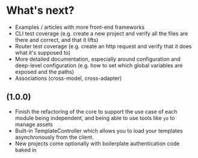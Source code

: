# What's next?

+ Examples / articles with more front-end frameworks
+ CLI test coverage (e.g. create a new project and verify all the files are there and correct, and that it lifts)
+ Router test coverage (e.g. create an http request and verify that it does what it's supposed to)
+ More detailed documentation, especially around configuration and deep-level configuration (e.g. how to set which global variables are exposed and the paths)
+ Associations (cross-model, cross-adapter)

## (1.0.0)
+ Finish the refactoring of the core to support the use case of each module being independent, and being able to use tools like `yo` to manage assets
+ Built-in TemplateController which allows you to load your templates asynchronously from the client.
+ New projects come optionally with boilerplate authentication code baked in
